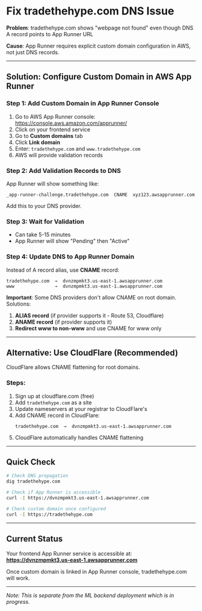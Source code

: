 # Fix tradethehype.com DNS Issue

**Problem**: tradethehype.com shows "webpage not found" even though DNS A record points to App Runner URL

**Cause**: App Runner requires explicit custom domain configuration in AWS, not just DNS records.

---

## Solution: Configure Custom Domain in AWS App Runner

### Step 1: Add Custom Domain in App Runner Console

1. Go to AWS App Runner console: https://console.aws.amazon.com/apprunner/
2. Click on your frontend service
3. Go to **Custom domains** tab
4. Click **Link domain**
5. Enter: `tradethehype.com` and `www.tradethehype.com`
6. AWS will provide validation records

### Step 2: Add Validation Records to DNS

App Runner will show something like:

```
_app-runner-challenge.tradethehype.com  CNAME  xyz123.awsapprunner.com
```

Add this to your DNS provider.

### Step 3: Wait for Validation

- Can take 5-15 minutes
- App Runner will show "Pending" then "Active"

### Step 4: Update DNS to App Runner Domain

Instead of A record alias, use **CNAME** record:

```
tradethehype.com  →  dvnzmpmkt3.us-east-1.awsapprunner.com
www               →  dvnzmpmkt3.us-east-1.awsapprunner.com
```

**Important**: Some DNS providers don't allow CNAME on root domain. Solutions:

1. **ALIAS record** (if provider supports it - Route 53, Cloudflare)
2. **ANAME record** (if provider supports it)
3. **Redirect www to non-www** and use CNAME for www only

---

## Alternative: Use CloudFlare (Recommended)

CloudFlare allows CNAME flattening for root domains.

### Steps:

1. Sign up at cloudflare.com (free)
2. Add `tradethehype.com` as a site
3. Update nameservers at your registrar to CloudFlare's
4. Add CNAME record in CloudFlare:
   ```
   tradethehype.com  →  dvnzmpmkt3.us-east-1.awsapprunner.com
   ```
5. CloudFlare automatically handles CNAME flattening

---

## Quick Check

```bash
# Check DNS propagation
dig tradethehype.com

# Check if App Runner is accessible
curl -I https://dvnzmpmkt3.us-east-1.awsapprunner.com

# Check custom domain once configured
curl -I https://tradethehype.com
```

---

## Current Status

Your frontend App Runner service is accessible at:
**https://dvnzmpmkt3.us-east-1.awsapprunner.com**

Once custom domain is linked in App Runner console, tradethehype.com will work.

---

*Note: This is separate from the ML backend deployment which is in progress.*
